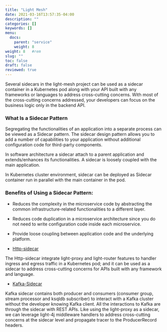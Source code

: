 ```yaml
---
title: "Light Mesh"
date: 2021-03-16T13:57:35-04:00
description: ""
categories: []
keywords: []
menu:
  docs:
    parent: "service"
    weight: 8
weight: 8	#rem
slug: ""
toc: false
draft: false
reviewed: true
---
```


Several sidecars in the light-mesh project can be used as a sidecar container in a Kubernetes pod along with your API built with any frameworks or languages to address cross-cutting concerns. With most of the cross-cutting concerns addressed, your developers can focus on the business logic only in the backend API. 

### What Is a Sidecar Pattern

Segregating the functionalities of an application into a separate process can be viewed as a Sidecar pattern. The sidecar design pattern allows you to add a number of capabilities to your application without additional configuration code for third-party components.

In software architecture a sidecar attach to a parent application and extends/enhances its functionalities. A sidecar is loosely coupled with the main application.

In Kubernetes cluster environment, sidecar can be deployed as Sidecar container run in parallel with the main container in the pod.



### Benefits of Using a Sidecar Pattern:



- Reduces the complexity in the microservice code by abstracting the common infrastructure-related functionalities to a different layer.


- Reduces code duplication in a microservice architecture since you do not need to write configuration code inside each microservice.


- Provide loose coupling between application code and the underlying platform.



* [Http-sidecar](/service/mesh/http/)

The Http-sidecar integrate light-proxy and light-router features to handler ingress and egress traffic in a Kubernetes pod;  and it can be used as a sidecar to address cross-cutting concerns for APIs built with any framework and language. 


* [Kafka-Sidecar](/service/mesh/kafka/)

Kafka sidecar contains both producer and consumers (consumer group, stream processor and ksqldb subscriber) to interact with a Kafka cluster without the developer knowing Kafka client. All the interactions to Kafka are through the sidecar with REST APIs. Like using the light-proxy as a sidecar, we can leverage light-4j middleware handlers to address cross-cutting concerns at the sidecar level and propagate tracer to the ProducerRecord headers.


